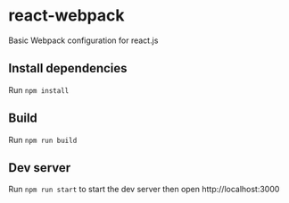 # react-webpack
Basic Webpack configuration for react.js

## Install dependencies

Run `npm install`

## Build

Run `npm run build`

## Dev server

Run `npm run start` to start the dev server then open http://localhost:3000
